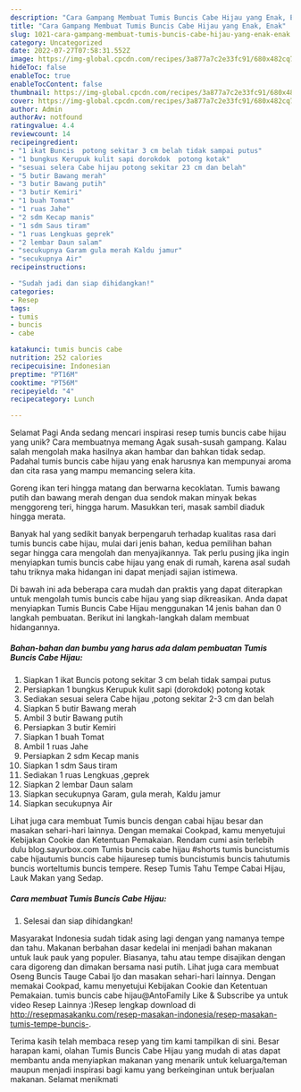 ```yaml
---
description: "Cara Gampang Membuat Tumis Buncis Cabe Hijau yang Enak, Enak"
title: "Cara Gampang Membuat Tumis Buncis Cabe Hijau yang Enak, Enak"
slug: 1021-cara-gampang-membuat-tumis-buncis-cabe-hijau-yang-enak-enak
category: Uncategorized
date: 2022-07-27T07:58:31.552Z
image: https://img-global.cpcdn.com/recipes/3a877a7c2e33fc91/680x482cq70/tumis-buncis-cabe-hijau-foto-resep-utama.jpg
hideToc: false
enableToc: true
enableTocContent: false
thumbnail: https://img-global.cpcdn.com/recipes/3a877a7c2e33fc91/680x482cq70/tumis-buncis-cabe-hijau-foto-resep-utama.jpg
cover: https://img-global.cpcdn.com/recipes/3a877a7c2e33fc91/680x482cq70/tumis-buncis-cabe-hijau-foto-resep-utama.jpg
author: Admin
authorAv: notfound
ratingvalue: 4.4
reviewcount: 14
recipeingredient:
- "1 ikat Buncis  potong sekitar 3 cm belah tidak sampai putus"
- "1 bungkus Kerupuk kulit sapi dorokdok  potong kotak"
- "sesuai selera Cabe hijau potong sekitar 23 cm dan belah"
- "5 butir Bawang merah"
- "3 butir Bawang putih"
- "3 butir Kemiri"
- "1 buah Tomat"
- "1 ruas Jahe"
- "2 sdm Kecap manis"
- "1 sdm Saus tiram"
- "1 ruas Lengkuas geprek"
- "2 lembar Daun salam"
- "secukupnya Garam gula merah Kaldu jamur"
- "secukupnya Air"
recipeinstructions:

- "Sudah jadi dan siap dihidangkan!"
categories:
- Resep
tags:
- tumis
- buncis
- cabe

katakunci: tumis buncis cabe 
nutrition: 252 calories
recipecuisine: Indonesian
preptime: "PT16M"
cooktime: "PT56M"
recipeyield: "4"
recipecategory: Lunch

---
```



Selamat Pagi Anda sedang mencari inspirasi resep tumis buncis cabe hijau yang unik? Cara membuatnya memang Agak susah-susah gampang. Kalau salah mengolah maka hasilnya akan hambar dan bahkan tidak sedap. Padahal tumis buncis cabe hijau yang enak harusnya kan mempunyai aroma dan cita rasa yang mampu memancing selera kita.


Goreng ikan teri hingga matang dan berwarna kecoklatan. Tumis bawang putih dan bawang merah dengan dua sendok makan minyak bekas menggoreng teri, hingga harum. Masukkan teri, masak sambil diaduk hingga merata.

Banyak hal yang sedikit banyak berpengaruh terhadap kualitas rasa dari tumis buncis cabe hijau, mulai dari jenis bahan, kedua pemilihan bahan segar hingga cara mengolah dan menyajikannya. Tak perlu pusing jika ingin menyiapkan tumis buncis cabe hijau yang enak di rumah, karena asal sudah tahu triknya maka hidangan ini dapat menjadi sajian istimewa.


Di bawah ini ada beberapa cara mudah dan praktis yang dapat diterapkan untuk mengolah tumis buncis cabe hijau yang siap dikreasikan. Anda dapat menyiapkan Tumis Buncis Cabe Hijau menggunakan 14 jenis bahan dan 0 langkah pembuatan. Berikut ini langkah-langkah dalam membuat hidangannya.

<!--inarticleads1-->

##### Bahan-bahan dan bumbu yang harus ada dalam pembuatan Tumis Buncis Cabe Hijau:

1. Siapkan 1 ikat Buncis  potong sekitar 3 cm belah tidak sampai putus
1. Persiapkan 1 bungkus Kerupuk kulit sapi (dorokdok)  potong kotak
1. Sediakan sesuai selera Cabe hijau ,potong sekitar 2-3 cm dan belah
1. Siapkan 5 butir Bawang merah
1. Ambil 3 butir Bawang putih
1. Persiapkan 3 butir Kemiri
1. Siapkan 1 buah Tomat
1. Ambil 1 ruas Jahe
1. Persiapkan 2 sdm Kecap manis
1. Siapkan 1 sdm Saus tiram
1. Sediakan 1 ruas Lengkuas ,geprek
1. Siapkan 2 lembar Daun salam
1. Siapkan secukupnya Garam, gula merah, Kaldu jamur
1. Siapkan secukupnya Air


Lihat juga cara membuat Tumis buncis dengan cabai hijau besar dan masakan sehari-hari lainnya. Dengan memakai Cookpad, kamu menyetujui Kebijakan Cookie dan Ketentuan Pemakaian. Rendam cumi asin terlebih dulu blog.sayurbox.com Tumis buncis cabe hijau #shorts tumis buncistumis cabe hijautumis buncis cabe hijauresep tumis buncistumis buncis tahutumis buncis worteltumis buncis tempere. Resep Tumis Tahu Tempe Cabai Hijau, Lauk Makan yang Sedap. 

<!--inarticleads2-->

##### Cara membuat Tumis Buncis Cabe Hijau:


1. Selesai dan siap dihidangkan!

Masyarakat Indonesia sudah tidak asing lagi dengan yang namanya tempe dan tahu. Makanan berbahan dasar kedelai ini menjadi bahan makanan untuk lauk pauk yang populer. Biasanya, tahu atau tempe disajikan dengan cara digoreng dan dimakan bersama nasi putih. Lihat juga cara membuat Oseng Buncis Tauge Cabai Ijo dan masakan sehari-hari lainnya. Dengan memakai Cookpad, kamu menyetujui Kebijakan Cookie dan Ketentuan Pemakaian. tumis buncis cabe hijau@AntoFamily Like &amp; Subscribe ya untuk video Resep Lainnya :)Resep lengkap download di http://resepmasakanku.com/resep-masakan-indonesia/resep-masakan-tumis-tempe-buncis-. 

Terima kasih telah membaca resep yang tim kami tampilkan di sini. Besar harapan kami, olahan Tumis Buncis Cabe Hijau yang mudah di atas dapat membantu anda menyiapkan makanan yang menarik untuk keluarga/teman maupun menjadi inspirasi bagi kamu yang berkeinginan untuk berjualan makanan. Selamat menikmati
